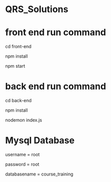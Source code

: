 # QRS_Solutions

# front end run command
cd front-end

npm install

npm start

# back end run command
cd back-end

npm install

nodemon index.js

# Mysql Database

username = root

password = root

databasename = course_training
